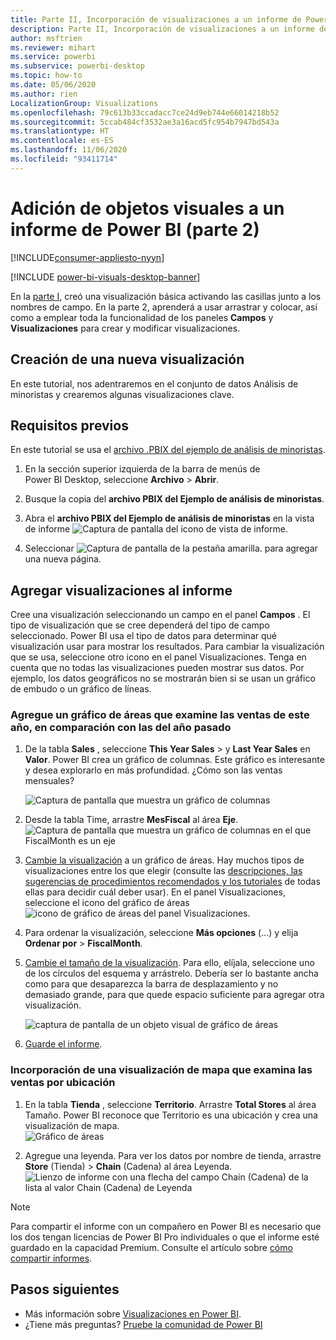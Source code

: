 ```yaml
---
title: Parte II, Incorporación de visualizaciones a un informe de Power BI
description: Parte II, Incorporación de visualizaciones a un informe de Power BI
author: msftrien
ms.reviewer: mihart
ms.service: powerbi
ms.subservice: powerbi-desktop
ms.topic: how-to
ms.date: 05/06/2020
ms.author: rien
LocalizationGroup: Visualizations
ms.openlocfilehash: 79c613b33ccadacc7ce24d9eb744e66014218b52
ms.sourcegitcommit: 5ccab484cf3532ae3a16acd5fc954b7947bd543a
ms.translationtype: HT
ms.contentlocale: es-ES
ms.lasthandoff: 11/06/2020
ms.locfileid: "93411714"
---
```

# <a name="add-visuals-to-a-power-bi-report-part-2"></a>Adición de objetos visuales a un informe de Power BI (parte 2)

[!INCLUDE[consumer-appliesto-nyyn](../includes/consumer-appliesto-nyyn.md)]    

[!INCLUDE [power-bi-visuals-desktop-banner](../includes/power-bi-visuals-desktop-banner.md)]

En la [parte I](power-bi-report-add-visualizations-i.md), creó una visualización básica activando las casillas junto a los nombres de campo.  En la parte 2, aprenderá a usar arrastrar y colocar, así como a emplear toda la funcionalidad de los paneles **Campos** y **Visualizaciones** para crear y modificar visualizaciones.


## <a name="create-a-new-visualization"></a>Creación de una nueva visualización
En este tutorial, nos adentraremos en el conjunto de datos Análisis de minoristas y crearemos algunas visualizaciones clave.

## <a name="prerequisites"></a>Requisitos previos

En este tutorial se usa el [archivo .PBIX del ejemplo de análisis de minoristas](https://download.microsoft.com/download/9/6/D/96DDC2FF-2568-491D-AAFA-AFDD6F763AE3/Retail%20Analysis%20Sample%20PBIX.pbix).

1. En la sección superior izquierda de la barra de menús de Power BI Desktop, seleccione **Archivo** > **Abrir**.
   
2. Busque la copia del **archivo PBIX del Ejemplo de análisis de minoristas**.

1. Abra el **archivo PBIX del Ejemplo de análisis de minoristas** en la vista de informe ![Captura de pantalla del icono de vista de informe](media/power-bi-visualization-kpi/power-bi-report-view.png).

1. Seleccionar ![Captura de pantalla de la pestaña amarilla.](media/power-bi-visualization-kpi/power-bi-yellow-tab.png) para agregar una nueva página.

## <a name="add-visualizations-to-the-report"></a>Agregar visualizaciones al informe

Cree una visualización seleccionando un campo en el panel **Campos** . El tipo de visualización que se cree dependerá del tipo de campo seleccionado. Power BI usa el tipo de datos para determinar qué visualización usar para mostrar los resultados. Para cambiar la visualización que se usa, seleccione otro icono en el panel Visualizaciones. Tenga en cuenta que no todas las visualizaciones pueden mostrar sus datos. Por ejemplo, los datos geográficos no se mostrarán bien si se usan un gráfico de embudo o un gráfico de líneas. 


### <a name="add-an-area-chart-that-looks-at-this-years-sales-compared-to-last-year"></a>Agregue un gráfico de áreas que examine las ventas de este año, en comparación con las del año pasado

1. De la tabla **Sales** , seleccione **This Year Sales** >  y **Last Year Sales** en **Valor**. Power BI crea un gráfico de columnas.  Este gráfico es interesante y desea explorarlo en más profundidad. ¿Cómo son las ventas mensuales?  
   
   ![Captura de pantalla que muestra un gráfico de columnas](media/power-bi-report-add-visualizations-ii/power-bi-start.png)

2. Desde la tabla Time, arrastre **MesFiscal** al área **Eje**.  
   ![Captura de pantalla que muestra un gráfico de columnas en el que FiscalMonth es un eje](media/power-bi-report-add-visualizations-ii/power-bi-fiscalmonth.png)

3. [Cambie la visualización](power-bi-report-change-visualization-type.md) a un gráfico de áreas.  Hay muchos tipos de visualizaciones entre los que elegir (consulte las [descripciones, las sugerencias de procedimientos recomendados y los tutoriales](power-bi-visualization-types-for-reports-and-q-and-a.md) de todas ellas para decidir cuál deber usar). En el panel Visualizaciones, seleccione el icono del gráfico de áreas ![icono de gráfico de áreas del panel Visualizaciones](media/power-bi-report-add-visualizations-ii/power-bi-area-chart.png).

4. Para ordenar la visualización, seleccione **Más opciones** (...) y elija **Ordenar por** >  **FiscalMonth**.

5. [Cambie el tamaño de la visualización](power-bi-visualization-move-and-resize.md). Para ello, elíjala, seleccione uno de los círculos del esquema y arrástrelo. Debería ser lo bastante ancha como para que desaparezca la barra de desplazamiento y no demasiado grande, para que quede espacio suficiente para agregar otra visualización.
   
   ![captura de pantalla de un objeto visual de gráfico de áreas](media/power-bi-report-add-visualizations-ii/pbi_part2_7b.png)
6. [Guarde el informe](../create-reports/service-report-save.md).

### <a name="add-a-map-visualization-that-looks-at-sales-by-location"></a>Incorporación de una visualización de mapa que examina las ventas por ubicación

1. En la tabla **Tienda** , seleccione **Territorio**. Arrastre **Total Stores** al área Tamaño. Power BI reconoce que Territorio es una ubicación y crea una visualización de mapa.  
   ![Gráfico de áreas](media/power-bi-report-add-visualizations-ii/power-bi-map1.png)

2. Agregue una leyenda.  Para ver los datos por nombre de tienda, arrastre **Store** (Tienda)  > **Chain** (Cadena) al área Leyenda.  
   ![Lienzo de informe con una flecha del campo Chain (Cadena) de la lista al valor Chain (Cadena) de Leyenda](media/power-bi-report-add-visualizations-ii/power-bi-chain.png)

> [!NOTE]
> Para compartir el informe con un compañero en Power BI es necesario que los dos tengan licencias de Power BI Pro individuales o que el informe esté guardado en la capacidad Premium. Consulte el artículo sobre [cómo compartir informes](../collaborate-share/service-share-reports.md).

## <a name="next-steps"></a>Pasos siguientes
* Más información sobre [Visualizaciones en Power BI](power-bi-report-visualizations.md).  
* ¿Tiene más preguntas? [Pruebe la comunidad de Power BI](https://community.powerbi.com/)


